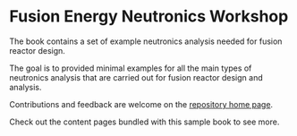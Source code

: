 # Fusion Energy Neutronics Workshop

The book contains a set of example neutronics analysis needed for fusion reactor design.

The goal is to provided minimal examples for all the main types of neutronics analysis that are carried out for fusion reactor design and analysis.

Contributions and feedback are welcome on the [repository home page](https://github.com/fusion-energy/neutronics-workshop/).


Check out the content pages bundled with this sample book to see more.

```{tableofcontents}
```
